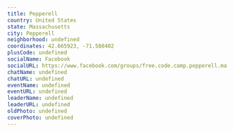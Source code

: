 ```yaml
---
title: Pepperell
country: United States
state: Massachusetts
city: Pepperell
neighborhood: undefined
coordinates: 42.665923, -71.588402
plusCode: undefined
socialName: Facebook
socialURL: https://www.facebook.com/groups/free.code.camp.pepperell.ma
chatName: undefined
chatURL: undefined
eventName: undefined
eventURL: undefined
leaderName: undefined
leaderURL: undefined
oldPhoto: undefined
coverPhoto: undefined
---
```


